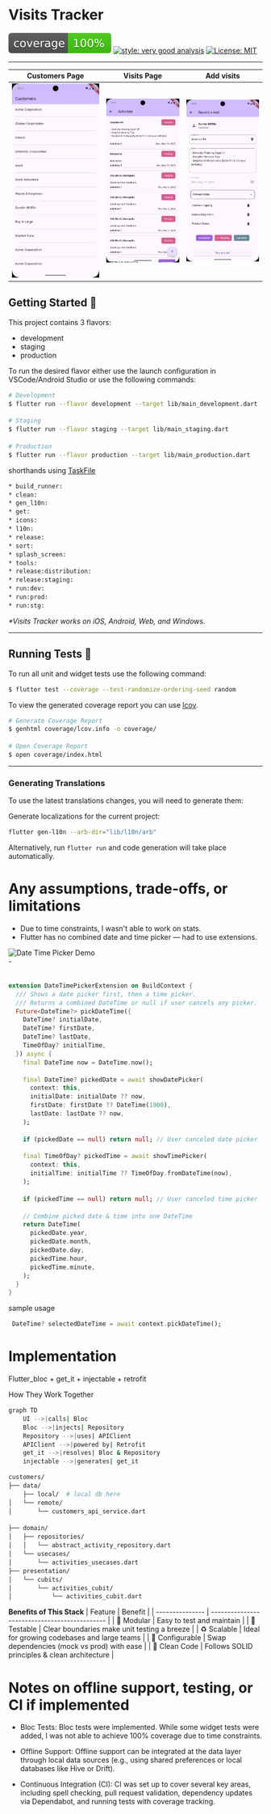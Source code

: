 # Visits Tracker

![coverage][coverage_badge]
[![style: very good analysis][very_good_analysis_badge]][very_good_analysis_link]
[![License: MIT][license_badge]][license_link]


---

| Customers Page      |  Visits Page     | Add visits      |
|--------------------|--------------------|------------------|
| ![Customers Page](./screenshots/2.png) | ![ Activities Page](./screenshots/1.png) | ![Add Activities](./screenshots/3.png) |


## Getting Started 🚀

This project contains 3 flavors:

- development
- staging
- production

To run the desired flavor either use the launch configuration in VSCode/Android Studio or use the following commands:

```sh
# Development
$ flutter run --flavor development --target lib/main_development.dart

# Staging
$ flutter run --flavor staging --target lib/main_staging.dart

# Production
$ flutter run --flavor production --target lib/main_production.dart
```

shorthands using [TaskFile](https://taskfile.dev/)
```sh
* build_runner:               
* clean:                      
* gen_l10n:                   
* get:                        
* icons:                      
* l10n:                       
* release:                    
* sort:                       
* splash_screen:              
* tools:                      
* release:distribution:       
* release:staging:            
* run:dev:                    
* run:prod:                   
* run:stg:   

```

_\*Visits Tracker works on iOS, Android, Web, and Windows._

---

## Running Tests 🧪

To run all unit and widget tests use the following command:

```sh
$ flutter test --coverage --test-randomize-ordering-seed random
```

To view the generated coverage report you can use [lcov](https://github.com/linux-test-project/lcov).

```sh
# Generate Coverage Report
$ genhtml coverage/lcov.info -o coverage/

# Open Coverage Report
$ open coverage/index.html
```

---

### Generating Translations

To use the latest translations changes, you will need to generate them:

Generate localizations for the current project:

```sh
flutter gen-l10n --arb-dir="lib/l10n/arb"
```

Alternatively, run `flutter run` and code generation will take place automatically.

# Any assumptions, trade-offs, or limitations

- Due to time constraints, I wasn't able to work on stats.
 - Flutter has no combined date and time picker — had to use extensions.


<img src="./screenshots/date_time.gif" alt="Date Time Picker Demo" />
<br>
-


```dart

extension DateTimePickerExtension on BuildContext {
  /// Shows a date picker first, then a time picker.
  /// Returns a combined DateTime or null if user cancels any picker.
  Future<DateTime?> pickDateTime({
    DateTime? initialDate,
    DateTime? firstDate,
    DateTime? lastDate,
    TimeOfDay? initialTime,
  }) async {
    final DateTime now = DateTime.now();

    final DateTime? pickedDate = await showDatePicker(
      context: this,
      initialDate: initialDate ?? now,
      firstDate: firstDate ?? DateTime(1900),
      lastDate: lastDate ?? now,
    );

    if (pickedDate == null) return null; // User canceled date picker

    final TimeOfDay? pickedTime = await showTimePicker(
      context: this,
      initialTime: initialTime ?? TimeOfDay.fromDateTime(now),
    );

    if (pickedTime == null) return null; // User canceled time picker

    // Combine picked date & time into one DateTime
    return DateTime(
      pickedDate.year,
      pickedDate.month,
      pickedDate.day,
      pickedTime.hour,
      pickedTime.minute,
    );
  }
}

```

sample usage
```dart
 DateTime? selectedDateTime = await context.pickDateTime();
 ```


# Implementation
Flutter_bloc + get_it + injectable + retrofit 

 How They Work Together

```sh
graph TD
    UI -->|calls| Bloc
    Bloc -->|injects| Repository
    Repository -->|uses| APIClient
    APIClient -->|powered by| Retrofit
    get_it -->|resolves| Bloc & Repository
    injectable -->|generates| get_it 

```

```sh
customers/
├── data/
    ├── local/  # local db here 
│   └── remote/
│       └── customers_api_service.dart  

├── domain/
│   ├── repositories/
│   │   └── abstract_activity_repository.dart 
│   └── usecases/
│       └── activities_usecases.dart         
├── presentation/
│   └── cubits/
│       └── activities_cubit/
│           └── activities_cubit.dart         

```

 **Benefits of This Stack**
| Feature         | Benefit                                       |
| --------------- | --------------------------------------------- |
| 🧩 Modular      | Easy to test and maintain                     |
| 🧪 Testable     | Clear boundaries make unit testing a breeze   |
| ♻️ Scalable     | Ideal for growing codebases and large teams   |
| 🔧 Configurable | Swap dependencies (mock vs prod) with ease    |
| 🧠 Clean Code   | Follows SOLID principles & clean architecture |


# Notes on offline support, testing, or CI if implemented
 

   - Bloc Tests: Bloc tests were implemented. While some widget tests were added, I was not able to achieve 100% coverage due to time constraints.

   - Offline Support: Offline support can be integrated at the data layer through local data sources (e.g., using shared preferences or local databases like Hive or Drift).

  -  Continuous Integration (CI): CI was set up to cover several key areas, including spell checking, pull request validation, dependency updates via Dependabot, and running tests with coverage tracking.


[coverage_badge]: coverage_badge.svg
[flutter_localizations_link]: https://api.flutter.dev/flutter/flutter_localizations/flutter_localizations-library.html
[internationalization_link]: https://flutter.dev/docs/development/accessibility-and-localization/internationalization
[license_badge]: https://img.shields.io/badge/license-MIT-blue.svg
[license_link]: https://opensource.org/licenses/MIT
[very_good_analysis_badge]: https://img.shields.io/badge/style-very_good_analysis-B22C89.svg
[very_good_analysis_link]: https://pub.dev/packages/very_good_analysis
[very_good_cli_link]: https://github.com/VeryGoodOpenSource/very_good_cli
